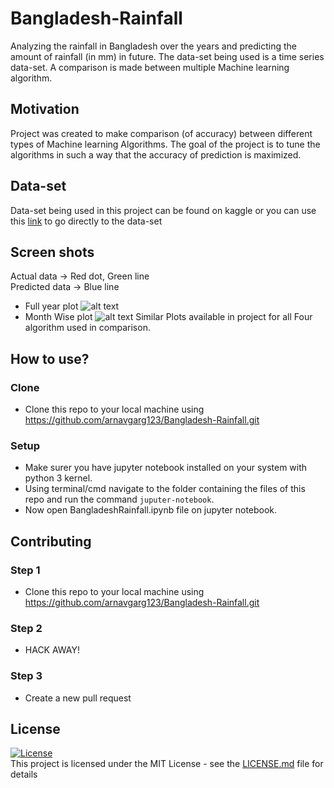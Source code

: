 # Bangladesh-Rainfall
Analyzing the rainfall in Bangladesh over the years and predicting the amount of rainfall (in mm) in future. The data-set being used is a time series data-set. A comparison is made between multiple Machine learning algorithm.

## Motivation
Project was created to make comparison (of accuracy) between different types of Machine learning Algorithms. The goal of the project is to tune the algorithms in such a way that the accuracy of prediction is maximized.

## Data-set
Data-set being used in this project can be found on kaggle or you can use this [link](https://www.kaggle.com/redikod/historical-rainfall-data-in-bangladesh) to go directly to the data-set

## Screen shots
Actual data -> Red dot, Green line <br />
Predicted data -> Blue line <br />
- Full year plot
![alt text](https://github.com/arnavgarg123/Bangladesh-Rainfall/blob/master/Images/FullYearPlot(SVM).png)
- Month Wise plot
![alt text](https://github.com/arnavgarg123/Bangladesh-Rainfall/blob/master/Images/MonthlyPlot(SVM).png)
Similar Plots available in project for all Four algorithm used in comparison.

## How to use?
### Clone
- Clone this repo to your local machine using https://github.com/arnavgarg123/Bangladesh-Rainfall.git
### Setup
- Make surer you have jupyter notebook installed on your system with python 3 kernel.
- Using terminal/cmd navigate to the folder containing the files of this repo and run the command `juputer-notebook`.
- Now open BangladeshRainfall.ipynb file on jupyter notebook.

## Contributing
### Step 1
 - Clone this repo to your local machine using https://github.com/arnavgarg123/Bangladesh-Rainfall.git <br />
### Step 2
 - HACK AWAY! <br />
### Step 3
 - Create a new pull request <br />

## License

[![License](https://img.shields.io/github/license/arnavgarg123/Bangladesh-Rainfall.svg?color=ye)](http://badges.mit-license.org)<br />
This project is licensed under the MIT License - see the [LICENSE.md](https://github.com/arnavgarg123/Bangladesh-Rainfall/blob/master/LICENSE.md) file for details
